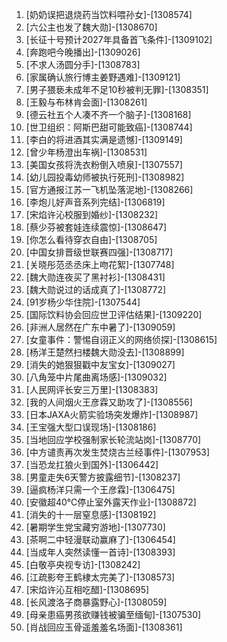 
1. [奶奶误把退烧药当饮料喂孙女]-[1308574]
1. [六公主也发了魏大勋]-[1308670]
1. [长征十号预计2027年具备首飞条件]-[1309102]
1. [奔跑吧今晚播出]-[1309026]
1. [不求人汤圆分手]-[1308783]
1. [家属确认旅行博主姜野遇难]-[1309121]
1. [男子猥亵未成年不足10秒被判无罪]-[1308351]
1. [王毅与布林肯会面]-[1308261]
1. [德云社五个人凑不齐一个脑子]-[1308168]
1. [世卫组织：阿斯巴甜可能致癌]-[1308744]
1. [李白的将进酒其实满是遗憾]-[1309149]
1. [曾少年杨澄出车祸]-[1308531]
1. [美国女孩将洗衣粉倒入喷泉]-[1307557]
1. [幼儿园投毒幼师被执行死刑]-[1308982]
1. [官方通报江苏一飞机坠落泥地]-[1308266]
1. [李炮儿好声音系列完结]-[1306819]
1. [宋焰许沁校服到婚纱]-[1308232]
1. [蔡少芬被套娃连续震惊]-[1308647]
1. [你怎么看待穿衣自由]-[1308705]
1. [中国女排晋级世联赛四强]-[1308717]
1. [关晓彤范丞丞床上吻花絮]-[1307748]
1. [魏大勋连夜买了黑衬衫]-[1308431]
1. [魏大勋说过的话成真了]-[1308772]
1. [91岁杨少华住院]-[1307544]
1. [国际饮料协会回应世卫评估结果]-[1309220]
1. [非洲人居然在广东中暑了]-[1309059]
1. [女童事件：警惕自诩正义的网络侦探]-[1308615]
1. [杨洋王楚然扫楼魏大勋没去]-[1308899]
1. [消失的她狠狠戳中友宝女]-[1309027]
1. [八角笼中片尾曲离场感]-[1309032]
1. [人民网评长安三万里]-[1308383]
1. [我的人间烟火王彦霖又助攻了]-[1308556]
1. [日本JAXA火箭实验场突发爆炸]-[1308987]
1. [王宝强大型口误现场]-[1308186]
1. [当地回应学校强制家长轮流站岗]-[1308770]
1. [中方谴责再次发生焚烧古兰经事件]-[1307953]
1. [当恐龙扛狼火到国外]-[1306442]
1. [男童走失6天警方披露细节]-[1308237]
1. [逼疯杨洋只需一个王彦霖]-[1306475]
1. [安徽超40℃停止室外露天作业]-[1308872]
1. [消失的十一层窒息感]-[1308192]
1. [暑期学生党宝藏穷游地]-[1307730]
1. [茶啊二中轻漫联动赢麻了]-[1306454]
1. [当成年人突然读懂一首诗]-[1308393]
1. [白敬亭央视专访]-[1308242]
1. [江疏影夸王鹤棣太完美了]-[1308573]
1. [宋焰许沁互相吃醋]-[1308695]
1. [长风渡洛子商暴露野心]-[1308059]
1. [母亲患癌男孩欲赚钱被骗至缅甸]-[1307530]
1. [肖战回应玉骨遥羞羞名场面]-[1308361]
